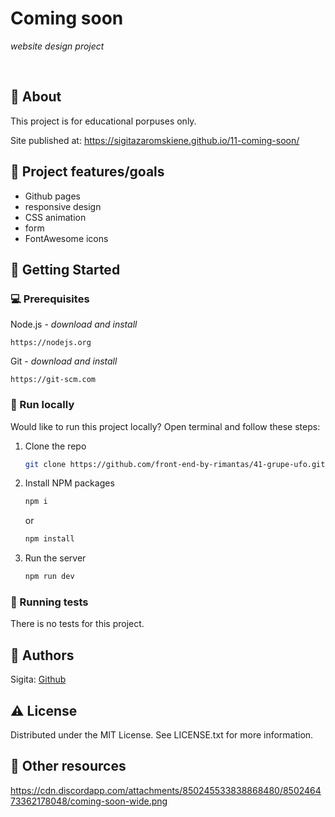 # Coming soon

_website design project_

<br>

## 🌟 About

This project is for educational porpuses only.

Site published at: https://sigitazaromskiene.github.io/11-coming-soon/

## 🎯 Project features/goals

- Github pages
- responsive design
- CSS animation
- form
- FontAwesome icons

## 🧰 Getting Started

### 💻 Prerequisites

Node.js - _download and install_

```
https://nodejs.org
```

Git - _download and install_

```
https://git-scm.com
```

### 🏃 Run locally

Would like to run this project locally? Open terminal and follow these steps:

1. Clone the repo
   ```sh
   git clone https://github.com/front-end-by-rimantas/41-grupe-ufo.git
   ```
2. Install NPM packages
   ```sh
   npm i
   ```
   or
   ```sh
   npm install
   ```
3. Run the server
   ```sh
   npm run dev
   ```

### 🧪 Running tests

There is no tests for this project.

## 🎅 Authors

Sigita: [Github](https://github.com/SigitaZaromskiene)

## ⚠️ License

Distributed under the MIT License. See LICENSE.txt for more information.

## 🔗 Other resources

https://cdn.discordapp.com/attachments/850245533838868480/850246473362178048/coming-soon-wide.png
